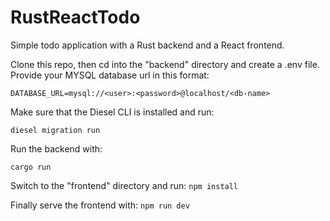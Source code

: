 # RustReactTodo
Simple todo application with a Rust backend and a React frontend.

Clone this repo, then cd into the "backend" directory and create a .env file. Provide your MYSQL database url in this format:

`DATABASE_URL=mysql://<user>:<password>@localhost/<db-name>`

Make sure that the Diesel CLI is installed and run:

`diesel migration run`

Run the backend with:

`cargo run`

Switch to the "frontend" directory and run:
`npm install`

Finally serve the frontend with:
`npm run dev`
